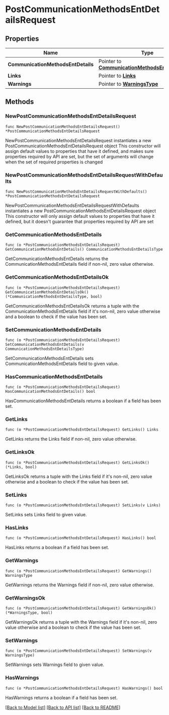 # PostCommunicationMethodsEntDetailsRequest

## Properties

Name | Type | Description | Notes
------------ | ------------- | ------------- | -------------
**CommunicationMethodsEntDetails** | Pointer to [**CommunicationMethodsEntDetailsType**](CommunicationMethodsEntDetailsType.md) |  | [optional] 
**Links** | Pointer to [**Links**](Links.md) |  | [optional] 
**Warnings** | Pointer to [**WarningsType**](WarningsType.md) |  | [optional] 

## Methods

### NewPostCommunicationMethodsEntDetailsRequest

`func NewPostCommunicationMethodsEntDetailsRequest() *PostCommunicationMethodsEntDetailsRequest`

NewPostCommunicationMethodsEntDetailsRequest instantiates a new PostCommunicationMethodsEntDetailsRequest object
This constructor will assign default values to properties that have it defined,
and makes sure properties required by API are set, but the set of arguments
will change when the set of required properties is changed

### NewPostCommunicationMethodsEntDetailsRequestWithDefaults

`func NewPostCommunicationMethodsEntDetailsRequestWithDefaults() *PostCommunicationMethodsEntDetailsRequest`

NewPostCommunicationMethodsEntDetailsRequestWithDefaults instantiates a new PostCommunicationMethodsEntDetailsRequest object
This constructor will only assign default values to properties that have it defined,
but it doesn't guarantee that properties required by API are set

### GetCommunicationMethodsEntDetails

`func (o *PostCommunicationMethodsEntDetailsRequest) GetCommunicationMethodsEntDetails() CommunicationMethodsEntDetailsType`

GetCommunicationMethodsEntDetails returns the CommunicationMethodsEntDetails field if non-nil, zero value otherwise.

### GetCommunicationMethodsEntDetailsOk

`func (o *PostCommunicationMethodsEntDetailsRequest) GetCommunicationMethodsEntDetailsOk() (*CommunicationMethodsEntDetailsType, bool)`

GetCommunicationMethodsEntDetailsOk returns a tuple with the CommunicationMethodsEntDetails field if it's non-nil, zero value otherwise
and a boolean to check if the value has been set.

### SetCommunicationMethodsEntDetails

`func (o *PostCommunicationMethodsEntDetailsRequest) SetCommunicationMethodsEntDetails(v CommunicationMethodsEntDetailsType)`

SetCommunicationMethodsEntDetails sets CommunicationMethodsEntDetails field to given value.

### HasCommunicationMethodsEntDetails

`func (o *PostCommunicationMethodsEntDetailsRequest) HasCommunicationMethodsEntDetails() bool`

HasCommunicationMethodsEntDetails returns a boolean if a field has been set.

### GetLinks

`func (o *PostCommunicationMethodsEntDetailsRequest) GetLinks() Links`

GetLinks returns the Links field if non-nil, zero value otherwise.

### GetLinksOk

`func (o *PostCommunicationMethodsEntDetailsRequest) GetLinksOk() (*Links, bool)`

GetLinksOk returns a tuple with the Links field if it's non-nil, zero value otherwise
and a boolean to check if the value has been set.

### SetLinks

`func (o *PostCommunicationMethodsEntDetailsRequest) SetLinks(v Links)`

SetLinks sets Links field to given value.

### HasLinks

`func (o *PostCommunicationMethodsEntDetailsRequest) HasLinks() bool`

HasLinks returns a boolean if a field has been set.

### GetWarnings

`func (o *PostCommunicationMethodsEntDetailsRequest) GetWarnings() WarningsType`

GetWarnings returns the Warnings field if non-nil, zero value otherwise.

### GetWarningsOk

`func (o *PostCommunicationMethodsEntDetailsRequest) GetWarningsOk() (*WarningsType, bool)`

GetWarningsOk returns a tuple with the Warnings field if it's non-nil, zero value otherwise
and a boolean to check if the value has been set.

### SetWarnings

`func (o *PostCommunicationMethodsEntDetailsRequest) SetWarnings(v WarningsType)`

SetWarnings sets Warnings field to given value.

### HasWarnings

`func (o *PostCommunicationMethodsEntDetailsRequest) HasWarnings() bool`

HasWarnings returns a boolean if a field has been set.


[[Back to Model list]](../README.md#documentation-for-models) [[Back to API list]](../README.md#documentation-for-api-endpoints) [[Back to README]](../README.md)


